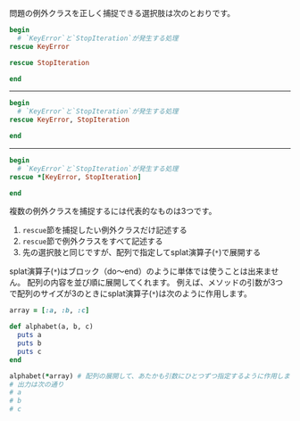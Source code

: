 問題の例外クラスを正しく捕捉できる選択肢は次のとおりです。

```ruby
begin
  # `KeyError`と`StopIteration`が発生する処理
rescue KeyError

rescue StopIteration

end
```

---

```ruby
begin
  # `KeyError`と`StopIteration`が発生する処理
rescue KeyError, StopIteration

end
```

---

```ruby
begin
  # `KeyError`と`StopIteration`が発生する処理
rescue *[KeyError, StopIteration]

end
```

複数の例外クラスを捕捉するには代表的なものは3つです。

1. `rescue`節を捕捉したい例外クラスだけ記述する
1. `rescue`節で例外クラスをすべて記述する
1. 先の選択肢と同じですが、配列で指定してsplat演算子(`*`)で展開する

splat演算子(`*`)はブロック（do〜end）のように単体では使うことは出来ません。
配列の内容を並び順に展開してくれます。
例えば、メソッドの引数が3つで配列のサイズが3のときにsplat演算子(`*`)は次のように作用します。

```ruby
array = [:a, :b, :c]

def alphabet(a, b, c)
  puts a
  puts b
  puts c
end

alphabet(*array) # 配列の展開して、あたかも引数にひとつずつ指定するように作用します
# 出力は次の通り
# a
# b
# c
```
